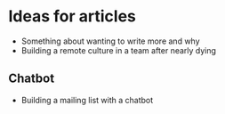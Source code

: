 # Ideas for articles

* Something about wanting to write more and why
* Building a remote culture in a team after nearly dying

## Chatbot

* Building a mailing list with a chatbot